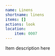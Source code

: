 ```yaml
---
name: Linens
shortname: linens
items: []
actions: look
location:
    item: 0007
---
```

Item description here
